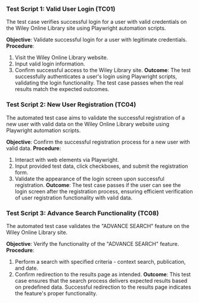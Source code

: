 ### Test Script 1: Valid User Login (TC01)
The test case verifies successful login for a user with valid credentials on the Wiley Online Library site using Playwright automation scripts.

**Objective**: Validate successful login for a user with legitimate credentials.
**Procedure**:
1. Visit the Wiley Online Library website.
2. Input valid login information.
3. Confirm successful access to the Wiley Library site.
**Outcome**: The test successfully authenticates a user's login using Playwright scripts, validating the login functionality. The test case passes when the real results match the expected outcomes.

### Test Script 2: New User Registration (TC04)
The automated test case aims to validate the successful registration of a new user with valid data on the Wiley Online Library website using Playwright automation scripts.

**Objective**: Confirm the successful registration process for a new user with valid data.
**Procedure**:
1. Interact with web elements via Playwright.
2. Input provided test data, click checkboxes, and submit the registration form.
3. Validate the appearance of the login screen upon successful registration.
**Outcome**: The test case passes if the user can see the login screen after the registration process, ensuring efficient verification of user registration functionality with valid data.

### Test Script 3: Advance Search Functionality (TC08)
The automated test case validates the "ADVANCE SEARCH" feature on the Wiley Online Library site.

**Objective**: Verify the functionality of the "ADVANCE SEARCH" feature.
**Procedure**:
1. Perform a search with specified criteria - context search, publication, and date.
2. Confirm redirection to the results page as intended.
**Outcome**: This test case ensures that the search process delivers expected results based on predefined data. Successful redirection to the results page indicates the feature's proper functionality.
